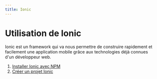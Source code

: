 ```yaml
---
title: Ionic
---
```


# Utilisation de Ionic

Ionic est un framework qui va nous permettre de construire rapidement et facilement une application mobile grâce aux technologies déjà connues d'un développeur web.

1. [Installer Ionic avec NPM](installer-ionic.html)
2. [Créer un projet Ionic](creer-un-projet-ionic.html)